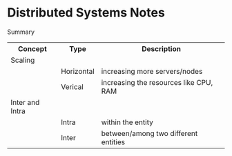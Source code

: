 <h1>Distributed Systems Notes</h1>

Summary
<table>
  <tr>
    <th>Concept</th>
    <th>Type</th>
    <th>Description</th>
  </tr>
  <tr>
    <td>Scaling</td>
    <td></td>
    <td></td>
  </tr>
  <tr>
    <td></td>
    <td>Horizontal</td>
    <td>increasing more servers/nodes <br/></td>
  </tr>
  <tr>
    <td></td>
    <td>Verical</td>
    <td> increasing the resources like CPU, RAM </td>
  </tr>

  <tr>
    <td>Inter and Intra</td>
    <td></td>
    <td></td>
  </tr>
  <tr>
    <td></td>
    <td>Intra</td>
    <td>within the entity</td>
  </tr>
  <tr>
    <td></td>
    <td>Inter</td>
    <td>between/among two different entities</td>
  </tr>
</table>
